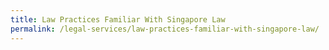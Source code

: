 ```yaml
---
title: Law Practices Familiar With Singapore Law
permalink: /legal-services/law-practices-familiar-with-singapore-law/
---
```

